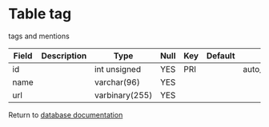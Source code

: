 Table tag
===========
tags and mentions

| Field | Description | Type | Null | Key | Default | Extra |
| ----- | ----------- | ---- | ---- | --- | ------- | ----- |
| id |  | int unsigned | YES | PRI |  | auto_increment |    
| name |  | varchar(96) | YES |  |  |  |    
| url |  | varbinary(255) | YES |  |  |  |    

Return to [database documentation](help/database)
